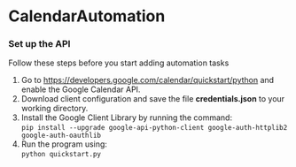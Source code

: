 # CalendarAutomation

### **Set up the API**

Follow these steps before you start adding automation tasks

1. Go to https://developers.google.com/calendar/quickstart/python and enable the Google Calendar API.
2. Download client configuration and save the file **credentials.json** to your working directory. 
3. Install the Google Client Library by running the command:\
```pip install --upgrade google-api-python-client google-auth-httplib2 google-auth-oauthlib```
4. Run the program using:\
```python quickstart.py```
